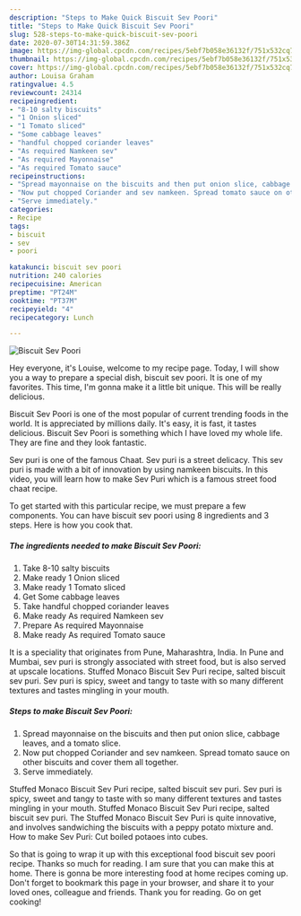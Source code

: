 ```yaml
---
description: "Steps to Make Quick Biscuit Sev Poori"
title: "Steps to Make Quick Biscuit Sev Poori"
slug: 528-steps-to-make-quick-biscuit-sev-poori
date: 2020-07-30T14:31:59.386Z
image: https://img-global.cpcdn.com/recipes/5ebf7b058e36132f/751x532cq70/biscuit-sev-poori-recipe-main-photo.jpg
thumbnail: https://img-global.cpcdn.com/recipes/5ebf7b058e36132f/751x532cq70/biscuit-sev-poori-recipe-main-photo.jpg
cover: https://img-global.cpcdn.com/recipes/5ebf7b058e36132f/751x532cq70/biscuit-sev-poori-recipe-main-photo.jpg
author: Louisa Graham
ratingvalue: 4.5
reviewcount: 24314
recipeingredient:
- "8-10 salty biscuits"
- "1 Onion sliced"
- "1 Tomato sliced"
- "Some cabbage leaves"
- "handful chopped coriander leaves"
- "As required Namkeen sev"
- "As required Mayonnaise"
- "As required Tomato sauce"
recipeinstructions:
- "Spread mayonnaise on the biscuits and then put onion slice, cabbage leaves, and a tomato slice."
- "Now put chopped Coriander and sev namkeen. Spread tomato sauce on other biscuits and cover them all together."
- "Serve immediately."
categories:
- Recipe
tags:
- biscuit
- sev
- poori

katakunci: biscuit sev poori 
nutrition: 240 calories
recipecuisine: American
preptime: "PT24M"
cooktime: "PT37M"
recipeyield: "4"
recipecategory: Lunch

---
```



![Biscuit Sev Poori](https://img-global.cpcdn.com/recipes/5ebf7b058e36132f/751x532cq70/biscuit-sev-poori-recipe-main-photo.jpg)

Hey everyone, it's Louise, welcome to my recipe page. Today, I will show you a way to prepare a special dish, biscuit sev poori. It is one of my favorites. This time, I'm gonna make it a little bit unique. This will be really delicious.

Biscuit Sev Poori is one of the most popular of current trending foods in the world. It is appreciated by millions daily. It's easy, it is fast, it tastes delicious. Biscuit Sev Poori is something which I have loved my whole life. They are fine and they look fantastic.

Sev puri is one of the famous Chaat. Sev puri is a street delicacy. This sev puri is made with a bit of innovation by using namkeen biscuits. In this video, you will learn how to make Sev Puri which is a famous street food chaat recipe.


To get started with this particular recipe, we must prepare a few components. You can have biscuit sev poori using 8 ingredients and 3 steps. Here is how you cook that.

<!--inarticleads1-->

##### The ingredients needed to make Biscuit Sev Poori:

1. Take 8-10 salty biscuits
1. Make ready 1 Onion sliced
1. Make ready 1 Tomato sliced
1. Get Some cabbage leaves
1. Take handful chopped coriander leaves
1. Make ready As required Namkeen sev
1. Prepare As required Mayonnaise
1. Make ready As required Tomato sauce


It is a speciality that originates from Pune, Maharashtra, India. In Pune and Mumbai, sev puri is strongly associated with street food, but is also served at upscale locations. Stuffed Monaco Biscuit Sev Puri recipe, salted biscuit sev puri. Sev puri is spicy, sweet and tangy to taste with so many different textures and tastes mingling in your mouth. 

<!--inarticleads2-->

##### Steps to make Biscuit Sev Poori:

1. Spread mayonnaise on the biscuits and then put onion slice, cabbage leaves, and a tomato slice.
1. Now put chopped Coriander and sev namkeen. Spread tomato sauce on other biscuits and cover them all together.
1. Serve immediately.


Stuffed Monaco Biscuit Sev Puri recipe, salted biscuit sev puri. Sev puri is spicy, sweet and tangy to taste with so many different textures and tastes mingling in your mouth. Stuffed Monaco Biscuit Sev Puri recipe, salted biscuit sev puri. The Stuffed Monaco Biscuit Sev Puri is quite innovative, and involves sandwiching the biscuits with a peppy potato mixture and. How to make Sev Puri: Cut boiled potaoes into cubes. 

So that is going to wrap it up with this exceptional food biscuit sev poori recipe. Thanks so much for reading. I am sure that you can make this at home. There is gonna be more interesting food at home recipes coming up. Don't forget to bookmark this page in your browser, and share it to your loved ones, colleague and friends. Thank you for reading. Go on get cooking!

